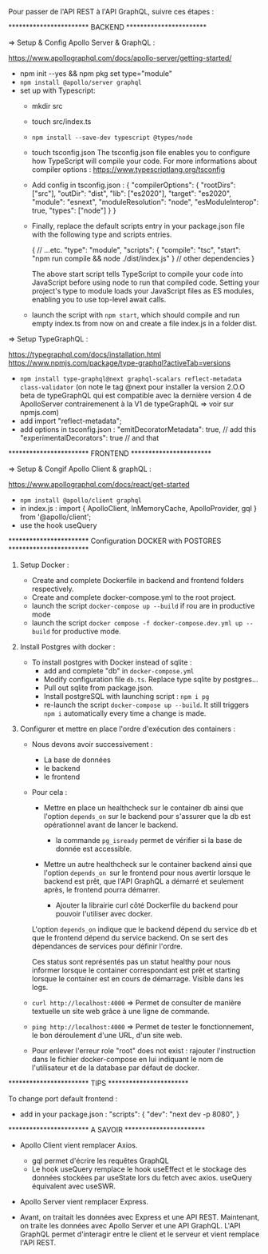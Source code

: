 
Pour passer de l'API REST à l'API GraphQL, suivre ces étapes : 

*********************** BACKEND ***********************


=> Setup & Config Apollo Server & GraphQL :

   https://www.apollographql.com/docs/apollo-server/getting-started/

- npm init --yes && npm pkg set type="module"
- `npm install @apollo/server graphql`
- set up with Typescript:
   - mkdir src
   - touch src/index.ts
   - `npm install --save-dev typescript @types/node`
   - touch tsconfig.json 
      The tsconfig.json file enables you to configure how TypeScript will compile your code.
      For more informations about compiler options : 
      https://www.typescriptlang.org/tsconfig

   - Add config in tsconfig.json : 
      {
         "compilerOptions": {
            "rootDirs": ["src"],
            "outDir": "dist",
            "lib": ["es2020"],
            "target": "es2020",
            "module": "esnext",
            "moduleResolution": "node",
            "esModuleInterop": true,
            "types": ["node"]
         }
      }
   - Finally, replace the default scripts entry in your package.json file with the following type and scripts entries.

      {
         // ...etc.
         "type": "module",
         "scripts": {
            "compile": "tsc",
            "start": "npm run compile && node ./dist/index.js"
         }
         // other dependencies
      }

      The above start script tells TypeScript to compile your code into JavaScript before using node to run that compiled code. Setting your project's type to module loads your JavaScript files as ES modules, enabling you to use top-level await calls.

   - launch the script with `npm start`, which should compile and run empty index.ts from now on and create a file index.js in a folder dist.





=> Setup TypeGraphQL : 

   https://typegraphql.com/docs/installation.html
   https://www.npmjs.com/package/type-graphql?activeTab=versions

   - `npm install type-graphql@next graphql-scalars reflect-metadata class-validator` (on note le tag @next pour installer la version 2.O.O beta de typeGraphQL qui est compatible avec la dernière version 4 de ApolloServer contrairemenent à la V1 de typeGraphQL => voir sur npmjs.com)
   - add import "reflect-metadata";
   - add options in tsconfig.json :
         "emitDecoratorMetadata": true, // add this
         "experimentalDecorators": true // and that  




*********************** FRONTEND ***********************


=> Setup & Congif Apollo Client & graphQL : 
   
   https://www.apollographql.com/docs/react/get-started

   - `npm install @apollo/client graphql`
   - in index.js : 
      import { ApolloClient, InMemoryCache, ApolloProvider, gql } from '@apollo/client';
   - use the hook useQuery




*********************** Configuration DOCKER with POSTGRES ***********************


1) Setup Docker :

   - Create and complete Dockerfile in backend and frontend folders respectively.
   - Create and complete docker-compose.yml to the root project.
   - launch the script `docker-compose up --build` if rou are in productive mode
   - launch the script `docker compose -f docker-compose.dev.yml up --build` for productive mode.

2) Install Postgres with docker :

   - To install postgres with Docker instead of sqlite : 
      - add and complete "db" in `docker-compose.yml`
      - Modify configuration file `db.ts`. Replace type sqlite by postgres...
      - Pull out sqlite from package.json.
      - Install postgreSQL with launching script : `npm i pg`
      - re-launch the script `docker-compose up --build`. It still triggers `npm i` automatically every time a change is made.

3) Configurer et mettre en place l'ordre d'exécution des containers :
   - Nous devons avoir successivement : 
      - La base de données
      - le backend
      - le frontend

   - Pour cela : 
      - Mettre en place un healthcheck sur le container db ainsi que l'option `depends_on` sur le backend pour s'assurer que la db est opérationnel avant de lancer le backend.
         - la commande `pg_isready` permet de vérifier si la base de donnée est accessible.

      - Mettre un autre healthcheck sur le container backend ainsi que l'option `depends_on `sur le frontend pour nous avertir lorsque le backend est prêt, que l'API GraphQL a démarré et seulement après, le frontend pourra démarrer.
         - Ajouter la librairie curl côté Dockerfile du backend pour pouvoir l'utiliser avec docker.

      L'option `depends_on` indique que le backend dépend du service db et que le frontend dépend du service backend. On se sert des dépendances de services pour définir l'ordre.

      Ces status sont représentés pas un statut healthy pour nous informer lorsque le container correspondant est prêt et starting lorsque le container est en cours de démarrage.
      Visible dans les logs.

   - `curl http://localhost:4000` => Permet de consulter de manière textuelle un site web grâce à une ligne de commande.
   - `ping http://localhost:4000` => Permet de tester le fonctionnement, le bon déroulement d'une URL, d'un site web.

   - Pour enlever l'erreur role "root" does not exist : rajouter l'instruction dans le fichier docker-compose en lui indiquant le nom de l'utilisateur et de la database par défaut de docker. 








*********************** TIPS ***********************

To change port default frontend :
   - add in your package.json : 
      "scripts": {
            "dev": "next dev -p 8080",
      }


*********************** A SAVOIR ***********************

- Apollo Client vient remplacer Axios.
   - gql permet d'écrire les requêtes GraphQL
   - Le hook useQuery remplace le hook useEffect et le stockage des données stockées par useState lors du fetch avec axios. useQuery équivalent avec useSWR.
- Apollo Server vient remplacer Express.

- Avant, on traitait les données avec Express et une API REST.
Maintenant, on traite les données avec Apollo Server et une API GraphQL.
L'API GraphQL permet d'interagir entre le client et le serveur et vient remplace l'API REST.
